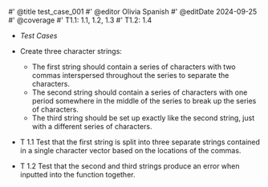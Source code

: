 #' @title test_case_001
#' @editor Olivia Spanish
#' @editDate 2024-09-25
#' @coverage
#' T1.1: 1.1, 1.2, 1.3
#' T1.2: 1.4

+ _Test Cases_

+ Create three character strings:
  - The first string should contain a series of characters with two commas 
  interspersed throughout the series to separate the characters.
  - The second string should contain a series of characters with one period 
  somewhere in the middle of the series to break up the series of characters.
  - The third string should be set up exactly like the second string, just with 
  a different series of characters.
  
+ T 1.1 Test that the first string is split into three separate strings 
contained in a single character vector based on the locations of the commas.
+ T 1.2 Test that the second and third strings produce an error when
inputted into the function together.
